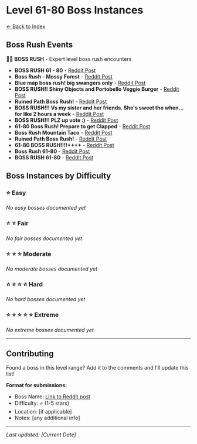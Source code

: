# Level 61-80 Boss Instances

[← Back to Index](index.md)

## Boss Rush Events

🏃💨 **BOSS RUSH** - Expert level boss rush encounters

- **BOSS RUSH 61 - 80** - [Reddit Post](http://www.reddit.com/r/SwordAndSupperGame/comments/1mtgowi/boss_rush_61_80/)
- **Boss Rush - Mossy Forest** - [Reddit Post](https://www.reddit.com/r/SwordAndSupperGame/comments/1myxjt3/boss_rush_mossy_forest/)
- **Blue map boss rush! big swangers only** - [Reddit Post](http://www.reddit.com/r/SwordAndSupperGame/comments/1n8m1ns/blue_map_boss_rush_big_swangers_only/)
- **BOSS RUSH!! Shiny Objects and Portobello Veggie Burger** - [Reddit Post](http://www.reddit.com/r/SwordAndSupperGame/comments/1mu3v6s/boss_rush_shiny_objects_and_portobello_veggie/)
- **Ruined Path Boss Rush!** - [Reddit Post](http://www.reddit.com/r/SwordAndSupperGame/comments/1n55f0g/ruined_path_boss_rush/)
- **BOSS RUSH!!! Vs my sister and her friends. She's sweet tho when... for like 2 hours a week** - [Reddit Post](http://www.reddit.com/r/SwordAndSupperGame/comments/1mzfbn6/boss_rush_vs_my_sister_and_her_friends_shes_sweet/)
- **BOSS RUSH!!! PLZ up vote :)** - [Reddit Post](http://www.reddit.com/r/SwordAndSupperGame/comments/1n3jck3/boss_rush_plz_up_vote/)
- **61-80 Boss Rush! Prepare to get Clapped** - [Reddit Post](http://www.reddit.com/r/SwordAndSupperGame/comments/1n5ghii/6180_boss_rush_prepare_to_get_clapped/)
- **Boss Rush Mountain Taco** - [Reddit Post](http://www.reddit.com/r/SwordAndSupperGame/comments/1n7yc0u/boss_rush_mountain_taco/)
- **Ruined Path Boss Rush!** - [Reddit Post](https://www.reddit.com/r/SwordAndSupperGame/comments/1n55f0g/ruined_path_boss_rush/)
- **61-80 BOSS RUSH!!!!++++** - [Reddit Post](http://www.reddit.com/r/SwordAndSupperGame/comments/1n4x79l/6180_boss_rush/)
- **Boss Rush 61-80** - [Reddit Post](https://www.reddit.com/r/SwordAndSupperGame/comments/1n4gwmx/boss_rush_6180/)
- **BOSS RUSH 61-80** - [Reddit Post](http://www.reddit.com/r/SwordAndSupperGame/comments/1n57yec/boss_rush_6180/)

## Boss Instances by Difficulty

### ⭐ Easy
*No easy bosses documented yet*

### ⭐ ⭐ Fair
*No fair bosses documented yet*

### ⭐ ⭐ ⭐ Moderate
*No moderate bosses documented yet*

### ⭐ ⭐ ⭐ ⭐ Hard
*No hard bosses documented yet*

### ⭐ ⭐ ⭐ ⭐ ⭐ Extreme
*No extreme bosses documented yet*

---

## Contributing

Found a boss in this level range? Add it to the comments and I'll update this list!

**Format for submissions:**
- Boss Name: [Link to Reddit post](url)
- Difficulty: ⭐ (1-5 stars)
- Location: [if applicable]
- Notes: [any additional info]

---

*Last updated: [Current Date]*
